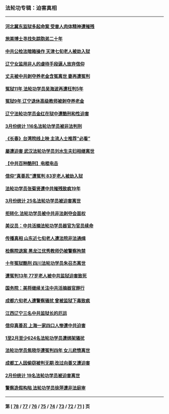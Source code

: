 ### 法轮功专辑：迫害真相
---
#### [河北冀东监狱多起命案 受害人肉体精神遭摧残](../../pages/nf4379/n13976483.md?04210430) 
#### [旅美博士寻找失踪胞弟二十年](../../pages/nf4379/n13976318.md?04210430) 
#### [中共公检法暗箱操作 天津七旬老人被劫入狱](../../pages/nf4379/n13975097.md?04210430) 
#### [辽宁女监用非人的虐待手段逼人放弃信仰](../../pages/nf4379/n13972297.md?04210430) 
#### [丈夫被中共剥夺养老金含冤离世 妻再遭冤判](../../pages/nf4379/n13970514.md?04210430) 
#### [冤狱11年 法轮功学员吴海波再遭枉判5年](../../pages/nf4379/n13966760.md?04210430) 
#### [冤狱9年 辽宁退休高级教师被剥夺养老金](../../pages/nf4379/n13969844.md?04210430) 
#### [辽宁法轮功学员金红在狱中遭酷刑和性迫害](../../pages/nf4379/n13969049.md?04210430) 
#### [3月份统计 116名法轮功学员被非法判刑](../../pages/nf4379/n13967624.md?04210430) 
#### [《长春》台湾院线上映 主流人士推荐“必看”](../../pages/nf4379/n13967751.md?04210430) 
#### [屡遭迫害 武汉法轮功学员刘水生夫妇相继离世](../../pages/nf4379/n13965806.md?04210430) 
#### [【中共百种酷刑】电棍电击](../../pages/nf4379/n13964477.md?04210430) 
#### [信仰“真善忍”遭冤判 83岁老人被劫入狱](../../pages/nf4379/n13958286.md?04210430) 
#### [法轮功学员张菊贤遭中共摧残致疯19年](../../pages/nf4379/n13962633.md?04210430) 
#### [3月份统计 25名法轮功学员被迫害离世](../../pages/nf4379/n13963851.md?04210430) 
#### [拒转化 法轮功学员被中共非法剥夺会面权](../../pages/nf4379/n13961975.md?04210430) 
#### [美议员：中共活摘法轮功学员器官为官员续命](../../pages/nf4379/n13961550.md?04210430) 
#### [传播真相 山东近七旬老人遭法院非法通缉](../../pages/nf4379/n13961068.md?04210430) 
#### [检察院退案 黑龙江优秀教师仍被警察拘禁](../../pages/nf4379/n13960361.md?04210430) 
#### [十年冤狱酷刑 四川法轮功学员朱召杰离世](../../pages/nf4379/n13959794.md?04210430) 
#### [遭冤判13年 77岁老人被中共监狱迫害致死](../../pages/nf4379/n13953812.md?04210430) 
#### [国务院：美将继续关注中共活摘器官罪行](../../pages/nf4379/n13954656.md?04210430) 
#### [成都六旬老人遭警察骚扰 曾被监狱下毒致疯](../../pages/nf4379/n13952299.md?04210430) 
#### [江西辽宁三名中共监狱长的厄运](../../pages/nf4379/n13951740.md?04210430) 
#### [信仰真善忍 上海一家四口人惨遭中共迫害](../../pages/nf4379/n13950973.md?04210430) 
#### [1至2月至少624名法轮功学员遭绑架骚扰](../../pages/nf4379/n13950181.md?04210430) 
#### [法轮功学员焦晓华遭冤判四年 女儿悲愤离世](../../pages/nf4379/n13949614.md?04210430) 
#### [成都工人因偷窃被判无期 改过向善又遭迫害](../../pages/nf4379/n13948561.md?04210430) 
#### [2月份统计 19名法轮功学员被迫害离世](../../pages/nf4379/n13947335.md?04210430) 
#### [警察造假构陷 法轮功学员徐萍遭非法庭审](../../pages/nf4379/n13946469.md?04210430) 

---
#### 第 [ [78](./78.md?04210430) / [77](./77.md?04210430) / [76](./76.md?04210430) / [75](./75.md?04210430) / [74](./74.md?04210430) / [73](./73.md?04210430) / [72](./72.md?04210430) / [71](./71.md?04210430) ] 页
